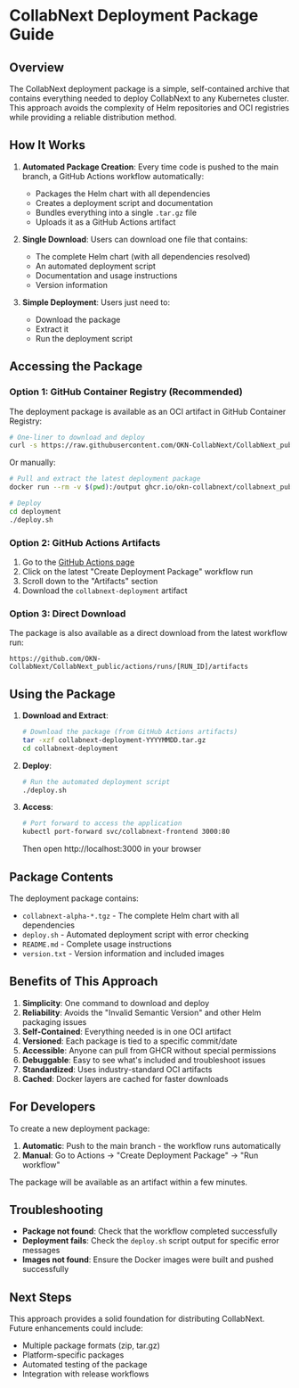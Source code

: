 # CollabNext Deployment Package Guide

## Overview

The CollabNext deployment package is a simple, self-contained archive that contains everything needed to deploy CollabNext to any Kubernetes cluster. This approach avoids the complexity of Helm repositories and OCI registries while providing a reliable distribution method.

## How It Works

1. **Automated Package Creation**: Every time code is pushed to the main branch, a GitHub Actions workflow automatically:
   - Packages the Helm chart with all dependencies
   - Creates a deployment script and documentation
   - Bundles everything into a single `.tar.gz` file
   - Uploads it as a GitHub Actions artifact

2. **Single Download**: Users can download one file that contains:
   - The complete Helm chart (with all dependencies resolved)
   - An automated deployment script
   - Documentation and usage instructions
   - Version information

3. **Simple Deployment**: Users just need to:
   - Download the package
   - Extract it
   - Run the deployment script

## Accessing the Package

### Option 1: GitHub Container Registry (Recommended)

The deployment package is available as an OCI artifact in GitHub Container Registry:

```bash
# One-liner to download and deploy
curl -s https://raw.githubusercontent.com/OKN-CollabNext/CollabNext_public/main/scripts/deploy-from-ghcr.sh | bash
```

Or manually:

```bash
# Pull and extract the latest deployment package
docker run --rm -v $(pwd):/output ghcr.io/okn-collabnext/collabnext_public/deployment-package:latest cp -r /deployment /output/

# Deploy
cd deployment
./deploy.sh
```

### Option 2: GitHub Actions Artifacts

1. Go to the [GitHub Actions page](https://github.com/OKN-CollabNext/CollabNext_public/actions)
2. Click on the latest "Create Deployment Package" workflow run
3. Scroll down to the "Artifacts" section
4. Download the `collabnext-deployment` artifact

### Option 3: Direct Download

The package is also available as a direct download from the latest workflow run:
```
https://github.com/OKN-CollabNext/CollabNext_public/actions/runs/[RUN_ID]/artifacts
```

## Using the Package

1. **Download and Extract**:
   ```bash
   # Download the package (from GitHub Actions artifacts)
   tar -xzf collabnext-deployment-YYYYMMDD.tar.gz
   cd collabnext-deployment
   ```

2. **Deploy**:
   ```bash
   # Run the automated deployment script
   ./deploy.sh
   ```

3. **Access**:
   ```bash
   # Port forward to access the application
   kubectl port-forward svc/collabnext-frontend 3000:80
   ```
   Then open http://localhost:3000 in your browser

## Package Contents

The deployment package contains:

- `collabnext-alpha-*.tgz` - The complete Helm chart with all dependencies
- `deploy.sh` - Automated deployment script with error checking
- `README.md` - Complete usage instructions
- `version.txt` - Version information and included images

## Benefits of This Approach

1. **Simplicity**: One command to download and deploy
2. **Reliability**: Avoids the "Invalid Semantic Version" and other Helm packaging issues
3. **Self-Contained**: Everything needed is in one OCI artifact
4. **Versioned**: Each package is tied to a specific commit/date
5. **Accessible**: Anyone can pull from GHCR without special permissions
6. **Debuggable**: Easy to see what's included and troubleshoot issues
7. **Standardized**: Uses industry-standard OCI artifacts
8. **Cached**: Docker layers are cached for faster downloads

## For Developers

To create a new deployment package:

1. **Automatic**: Push to the main branch - the workflow runs automatically
2. **Manual**: Go to Actions → "Create Deployment Package" → "Run workflow"

The package will be available as an artifact within a few minutes.

## Troubleshooting

- **Package not found**: Check that the workflow completed successfully
- **Deployment fails**: Check the `deploy.sh` script output for specific error messages
- **Images not found**: Ensure the Docker images were built and pushed successfully

## Next Steps

This approach provides a solid foundation for distributing CollabNext. Future enhancements could include:

- Multiple package formats (zip, tar.gz)
- Platform-specific packages
- Automated testing of the package
- Integration with release workflows 